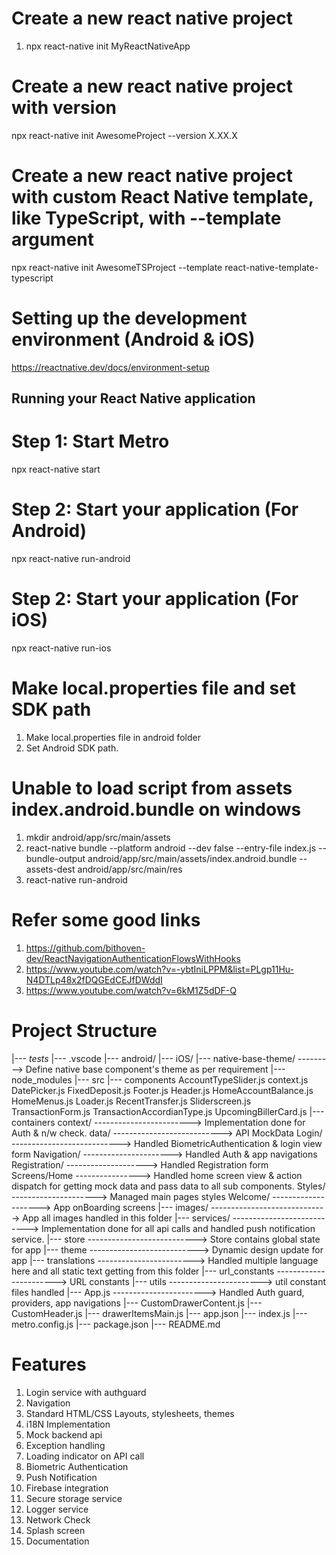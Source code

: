 # Create a new react native project
1. npx react-native init MyReactNativeApp

# Create a new react native project with version
npx react-native init AwesomeProject --version X.XX.X

# Create a new react native project with custom React Native template,  like TypeScript, with --template argument
npx react-native init AwesomeTSProject --template react-native-template-typescript

# Setting up the development environment (Android & iOS)
  https://reactnative.dev/docs/environment-setup
  
## Running your React Native application
# Step 1: Start Metro
  npx react-native start

# Step 2: Start your application (For Android)
  npx react-native run-android

# Step 2: Start your application (For iOS)
  npx react-native run-ios

# Make local.properties file and set SDK path
1. Make local.properties file in android folder
2. Set Android SDK path.

# Unable to load script from assets index.android.bundle on windows
1. mkdir android/app/src/main/assets
2. react-native bundle --platform android --dev false --entry-file index.js --bundle-output android/app/src/main/assets/index.android.bundle --assets-dest android/app/src/main/res
3. react-native run-android

# Refer some good links
1. https://github.com/bithoven-dev/ReactNavigationAuthenticationFlowsWithHooks
2. https://www.youtube.com/watch?v=-ybtIniLPPM&list=PLgp11Hu-N4DTLp48x2fDQGEdCEJfDWddI
3. https://www.youtube.com/watch?v=6kM1Z5dDF-Q

# Project Structure

 |--- _tests_
 |--- .vscode
 |--- android/
 |--- iOS/
 |--- native-base-theme/          --------->  Define native base component's theme as per requirement 
 |--- node_modules
 |--- src
 |---   components
           AccountTypeSlider.js
           context.js
           DatePicker.js
           FixedDeposit.js
           Footer.js
           Header.js
           HomeAccountBalance.js
           HomeMenus.js
           Loader.js
           RecentTransfer.js
           Sliderscreen.js
           TransactionForm.js
           TransactionAccordianType.js
           UpcomingBillerCard.js
 |---   containers
           context/  ------------------------>  Implementation done for Auth & n/w check.
           data/  --------------------------->  API MockData
           Login/ --------------------------->  Handled BiometricAuthentication & login view form
           Navigation/ ---------------------->  Handled Auth & app navigations  
           Registration/ -------------------->  Handled Registration form
           Screens/Home      ---------------->  Handled home screen view & action dispatch for getting
                                                mock data and pass data to all sub components.
           Styles/      --------------------->  Managed main pages styles
           Welcome/      -------------------->  App onBoarding screens
 |---   images/ ----------------------------->  App all images handled in this folder
 |---   services/ --------------------------->  Implementation done for all api calls and handled push 
                                                notification service.
 |---   store     --------------------------->  Store contains global state for app
 |---   theme     --------------------------->  Dynamic design update for app 
 |---   translations ------------------------>  Handled multiple language here and all static
                                                text getting from this folder 
 |---   url_constants ----------------------->  URL constants 
 |---   utils         ----------------------->  util constant files handled
 |---   App.js        ----------------------->  Handled Auth guard, providers, app navigations
 |---   CustomDrawerContent.js
 |---   CustomHeader.js
 |---   drawerItemsMain.js
 |---   app.json
 |---   index.js
 |---   metro.config.js
 |---   package.json
 |---   README.md
 
 # Features

  1. Login service with authguard
  2. Navigation
  3. Standard HTML/CSS Layouts, stylesheets, themes
  4. i18N Implementation
  5. Mock backend api
  6. Exception handling
  7. Loading indicator on API call
  8. Biometric Authentication
  9. Push Notification
 10. Firebase integration
 11. Secure storage service
 12. Logger service
 13. Network Check
 14. Splash screen
 15. Documentation 